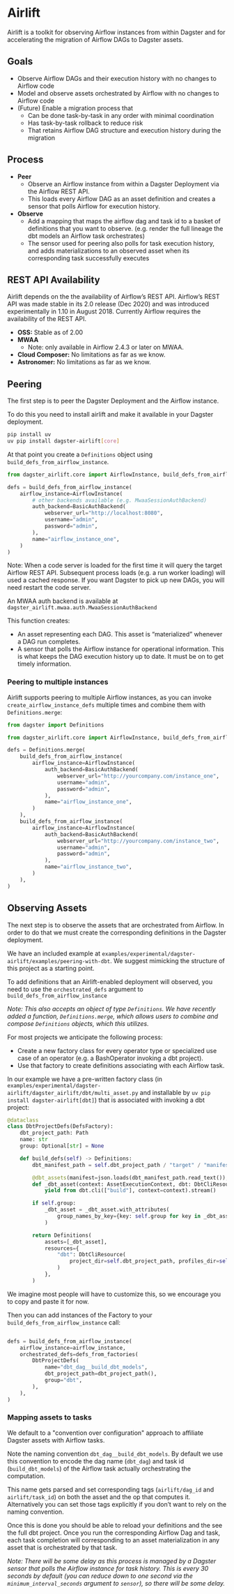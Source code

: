 # Airlift

Airlift is a toolkit for observing Airflow instances from within Dagster and for accelerating the migration of Airflow DAGs to Dagster assets.

## Goals

- Observe Airflow DAGs and their execution history with no changes to Airflow code
- Model and observe assets orchestrated by Airflow with no changes to Airflow code
- (Future) Enable a migration process that
  - Can be done task-by-task in any order with minimal coordination
  - Has task-by-task rollback to reduce risk
  - That retains Airflow DAG structure and execution history during the migration

## Process

- **Peer**
  - Observe an Airflow instance from within a Dagster Deployment via the Airflow REST API.
  - This loads every Airflow DAG as an asset definition and creates a sensor that polls Airflow for execution history.
- **Observe**
  - Add a mapping that maps the airflow dag and task id to a basket of definitions that you want to observe. (e.g. render the full lineage the dbt models an Airflow task orchestrates)
  - The sensor used for peering also polls for task execution history, and adds materializations to an observed asset when its corresponding task successfully executes

## REST API Availability

Airlift depends on the the availability of Airflow’s REST API. Airflow’s REST API was made stable in its 2.0 release (Dec 2020) and was introduced experimentally in 1.10 in August 2018. Currently Airflow requires the availability of the REST API.

- **OSS:** Stable as of 2.00
- **MWAA**
  - Note: only available in Airflow 2.4.3 or later on MWAA.
- **Cloud Composer:** No limitations as far as we know.
- **Astronomer:** No limitations as far as we know.

## Peering

The first step is to peer the Dagster Deployment and the Airflow instance.

To do this you need to install airlift and make it available in your Dagster deployment.

```bash
pip install uv
uv pip install dagster-airlift[core]
```

At that point you create a `Definitions` object using `build_defs_from_airflow_instance`.

```python
from dagster_airlift.core import AirflowInstance, build_defs_from_airflow_instance

defs = build_defs_from_airflow_instance(
    airflow_instance=AirflowInstance(
        # other backends available (e.g. MwaaSessionAuthBackend)
        auth_backend=BasicAuthBackend(
            webserver_url="http://localhost:8080",
            username="admin",
            password="admin",
        ),
        name="airflow_instance_one",
    )
)
```

Note: When a code server is loaded for the first time it will query the target Airflow REST API. Subsequent process loads (e.g. a run worker loading) will used a cached response. If you want Dagster to pick up new DAGs, you will need restart the code server.

An MWAA auth backend is available at `dagster_airlift.mwaa.auth.MwaaSessionAuthBackend`

This function creates:

- An asset representing each DAG. This asset is “materialized” whenever a DAG run completes.
- A sensor that polls the Airflow instance for operational information. This is what keeps the DAG execution history up to date. It must be on to get timely information.

### Peering to multiple instances

Airlift supports peering to multiple Airflow instances, as you can invoke `create_airflow_instance_defs` multiple times and combine them with `Definitions.merge`:

```python
from dagster import Definitions

from dagster_airlift.core import AirflowInstance, build_defs_from_airflow_instance

defs = Definitions.merge(
    build_defs_from_airflow_instance(
        airflow_instance=AirflowInstance(
            auth_backend=BasicAuthBackend(
                webserver_url="http://yourcompany.com/instance_one",
                username="admin",
                password="admin",
            ),
            name="airflow_instance_one",
        )
    ),
    build_defs_from_airflow_instance(
        airflow_instance=AirflowInstance(
            auth_backend=BasicAuthBackend(
                webserver_url="http://yourcompany.com/instance_two",
                username="admin",
                password="admin",
            ),
            name="airflow_instance_two",
        )
    ),
)
```

## Observing Assets

The next step is to observe the assets that are orchestrated from Airflow. In order to do that we must create the corresponding definitions in the Dagster deployment.

We have an included example at `examples/experimental/dagster-airlift/examples/peering-with-dbt`. We suggest mimicking the structure of this project as a starting point.

To add definitions that an Airlift-enabled deployment will observed, you need to use the `orchestrated_defs` argument to `build_defs_from_airflow_instance`

_Note: This also accepts an object of type `Definitions`. We have recently added a function, `Definitions.merge`, which allows users to combine and compose `Definitions` objects, which this utilizes._

For most projects we anticipate the following process:

- Create a new factory class for every operator type or specialized use case of an operator (e.g. a BashOperator invoking a dbt project).
- Use that factory to create definitions associating with each Airflow task.

In our example we have a pre-written factory class (in `examples/experimental/dagster-airlift/dagster_airlift/dbt/multi_asset.py` and installable by `uv pip install dagster-airlift[dbt]`) that is associated with invoking a dbt project:

```python
@dataclass
class DbtProjectDefs(DefsFactory):
    dbt_project_path: Path
    name: str
    group: Optional[str] = None

    def build_defs(self) -> Definitions:
        dbt_manifest_path = self.dbt_project_path / "target" / "manifest.json"

        @dbt_assets(manifest=json.loads(dbt_manifest_path.read_text()), name=self.name)
        def _dbt_asset(context: AssetExecutionContext, dbt: DbtCliResource):
            yield from dbt.cli(["build"], context=context).stream()

        if self.group:
            _dbt_asset = _dbt_asset.with_attributes(
                group_names_by_key={key: self.group for key in _dbt_asset.keys}
            )

        return Definitions(
            assets=[_dbt_asset],
            resources={
                "dbt": DbtCliResource(
                    project_dir=self.dbt_project_path, profiles_dir=self.dbt_project_path
                )
            },
        )
```

We imagine most people will have to customize this, so we encourage you to copy and paste it for now.

Then you can add instances of the Factory to your `build_defs_from_airflow_instance` call:

```python

defs = build_defs_from_airflow_instance(
    airflow_instance=airflow_instance,
    orchestrated_defs=defs_from_factories(
        DbtProjectDefs(
            name="dbt_dag__build_dbt_models",
            dbt_project_path=dbt_project_path(),
            group="dbt",
        ),
    ),
)
```

### Mapping assets to tasks

We default to a "convention over configuration" approach to affiliate Dagster assets with Airflow tasks.

Note the naming convention `dbt_dag__build_dbt_models`. By default we use this convention to encode the dag name (`dbt_dag`) and task id (`build_dbt_models`) of the Airflow task actually orchestrating the computation.

This name gets parsed and set corresponding tags (`airlift/dag_id` and `airlift/task_id`) on both the asset and the op that computes it. Alternatively you can set those tags explicitly if you don’t want to rely on the naming convention.

Once this is done you should be able to reload your definitions and the see the full dbt project. Once you run the corresponding Airflow Dag and task, each task completion will corresponding to an asset materialization in any asset that is orchestrated by that task.

_Note: There will be some delay as this process is managed by a Dagster sensor that polls the Airflow instance for task history. This is every 30 seconds by default (you can reduce down to one second via the `minimum_interval_seconds` argument to `sensor`), so there will be some delay._
